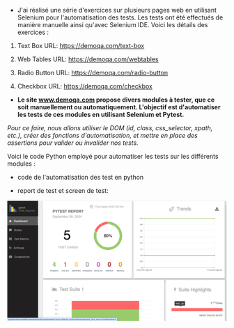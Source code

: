 + J'ai réalisé une série d'exercices sur plusieurs pages web en utilisant Selenium pour l'automatisation des tests. Les tests ont été effectués de manière manuelle ainsi qu'avec Selenium IDE. Voici les détails des exercices :

1. Text Box
URL: https://demoqa.com/text-box

3. Web Tables
URL: https://demoqa.com/webtables

4. Radio Button
URL: https://demoqa.com/radio-button

6. Checkbox
URL: https://demoqa.com/checkbox



+ **Le site www.demoqa.com propose divers modules à tester, que ce soit manuellement ou automatiquement. L'objectif est d'automatiser les tests de ces modules en utilisant Selenium et Pytest.**

*Pour ce faire, nous allons utiliser le DOM (id, class, css_selector, xpath, etc.), créer des fonctions d'automatisation, et mettre en place des assertions pour valider ou invalider nos tests.*

Voici le code Python employé pour automatiser les tests sur les différents modules :

- code de l'automatisation des test en python
* report de test et screen de test:
  
![Screenshot of a comment on a GitHub issue showing an image, added in the Markdown, of an Octocat smiling and raising a tentacle.](https://github.com/esmailhaidari24/Selenium-et-Pytest/blob/main/Capture%20d%E2%80%99e%CC%81cran%201403-06-19%20a%CC%80%2012.18.51.png)


